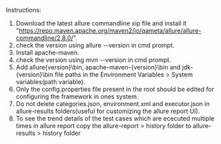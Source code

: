 Instructions:

1. Download the latest allure commandline xip file and install it "https://repo.maven.apache.org/maven2/io/qameta/allure/allure-commandline/2.8.0/".
2. check the version using allure --version in cmd prompt.
3. Install apache-maven.
4. check the version using mvn --version in cmd prompt.
5. Add allure{version}\bin, apache-maven-{version}\bin and jdk-{version}\bin file paths in the Environment Variables > System variables(path variable).
6. Only the config.properties file present in the root should be edited for configuring the framework in ones system.
7. Do not delete categories.json, environment.xml and executor.json in allure-results folders(useful for customizing the allure report UI).
8. To see the trend details of the test cases which are ececuted multiple times in allure report copy the allure-report > history folder to allure-results > history folder

